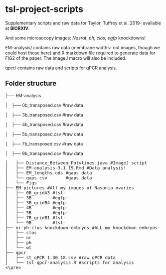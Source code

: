 # tsl-project-scripts

Supplementary scripts and raw data for Taylor, Tuffrey et al. 2019- available at __BIORXIV__. 

And some microsocopy images: *Nasrat*, *ph*, *clos*, *egfp* knockdowns! 

EM-analysis/ contains raw data (membrane widths- not images, though we could host those here) and R markdown file required to generate data for FIG2 of the paper. The ImageJ macro will also be included. 

qpcr/ contains raw data and scripts for qPCR analysis. 


## Folder structure 

├── EM-analysis

│   ├── 0b_transposed.csv #raw data

│   ├── 3b_transposed.csv #raw data

│   ├── 4b_transposed.csv #raw data

│   ├── 5b_transposed.csv #raw data

│   ├── 7b_transposed.csv #raw data

│   ├── 9b_transposed.csv #raw data
<pre>
│   ├── Distance_Between_Polylines.java #ImageJ script 
│   ├── EM-analysis-3.1.19.Rmd #Data analysis!
│   ├── EM_lengths.ods #gaps data
│   └── gaps.csv       #gaps data
│   └── Figs
├── EM-pictures #All my images of Nasonia ovaries
│   ├── 0B_gridA3 #tsl-
│   ├── 3B        #egfp-
│   ├── 3B_gridB4 #egfp-
│   ├── 4B        #egfp-
│   ├── 5B        #egfp-
│   ├── 7B_gridB1 #tsl-
│   └── 9B        #tsl-
├── nr-ph-clos-knockdown-embryos #ALL my knockdown embryos- there is a lot of variation! 
│   ├── clos
│   ├── nr
│   ├── ph
│   └── wt
├── qpcr
│   ├── st_qPCR_1.30.18.csv #raw qPCR data
│   └── tsl-qpcr-analysis.R #scripts for analysis
<\pre>

